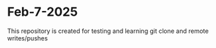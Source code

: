 # Feb-7-2025

This repository is created for testing and learning git clone and remote writes/pushes
